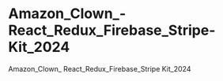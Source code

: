 # Amazon_Clown_-React_Redux_Firebase_Stripe-Kit_2024
Amazon_Clown_ React_Redux_Firebase_Stripe Kit_2024
